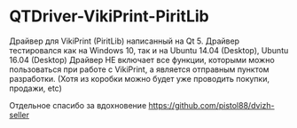 # QTDriver-VikiPrint-PiritLib
Драйвер для VikiPrint (PiritLib) написанный на Qt 5.
Драйвер тестировался как на Windows 10, так и на Ubuntu 14.04 (Desktop), Ubuntu 16.04 (Desktop)
Драйвер НЕ включает все функции, которыми можно пользоваться при работе с VikiPrint, а является отправным пунктом разработки. (Хотя из коробки можно будет уже проводить покупки, продажи, etc)

Отдельное спасибо за вдохновение https://github.com/pistol88/dvizh-seller
